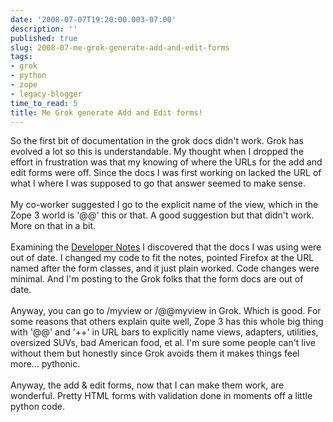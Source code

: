 ```yaml
---
date: '2008-07-07T19:20:00.003-07:00'
description: ''
published: true
slug: 2008-07-me-grok-generate-add-and-edit-forms
tags:
- grok
- python
- zope
- legacy-blogger
time_to_read: 5
title: Me Grok generate Add and Edit forms!
---
```


So the first bit of documentation in the grok docs didn't work.  Grok has evolved a lot so this is understandable.  My thought when I dropped the effort in frustration was that my knowing of where the URLs for the add and edit forms were off.  Since the docs I was first working on lacked the URL of what I where I was supposed to go that answer seemed to make sense.<br /><br />My co-worker suggested I go to the explicit name of the view, which in the Zope 3 world is '@@' this or that.  A good suggestion but that didn't work.  More on that in a bit.<br /><br />Examining the <a href="http://grok.zope.org/documentation/developers-notes/">Developer Notes</a> I discovered that the docs I was using were out of date.  I changed my code to fit the notes, pointed Firefox at the URL named after the form classes, and it just plain worked.  Code changes were minimal.  And I'm posting to the Grok folks that the form docs are out of date.<br /><br />Anyway, you can go to /myview or /@@myview in Grok.  Which is good.  For some reasons that others explain quite well, Zope 3 has this whole big thing with '@@' and '++' in URL bars to explicitly name views, adapters, utilities, oversized SUVs, bad American food, et al.   I'm sure some people can't live without them but honestly since Grok avoids them it makes things feel more... pythonic.<br /><br />Anyway, the add &amp; edit forms, now that I can make them work, are wonderful.  Pretty HTML forms with validation done in moments off a little python code.
